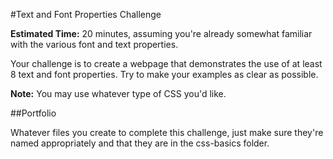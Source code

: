 #Text and Font Properties Challenge

**Estimated Time:** 20 minutes, assuming you're already somewhat familiar with the various font and text properties.

Your challenge is to create a webpage that demonstrates the use of at least 8 text and font properties. Try to make your examples as clear as possible.

**Note:** You may use whatever type of CSS you'd like.

##Portfolio

Whatever files you create to complete this challenge, just make sure they're named appropriately and that they are in the css-basics folder.
